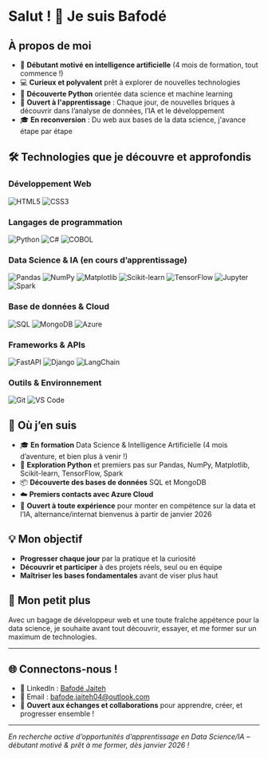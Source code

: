 # Salut ! 👋 Je suis Bafodé

## À propos de moi
- 🎯 **Débutant motivé en intelligence artificielle** (4 mois de formation, tout commence !)
- 💻 **Curieux et polyvalent** prêt à explorer de nouvelles technologies
- 🐍 **Découverte Python** orientée data science et machine learning
- 🌟 **Ouvert à l'apprentissage** : Chaque jour, de nouvelles briques à découvrir dans l’analyse de données, l’IA et le développement
- 🎓 **En reconversion** : Du web aux bases de la data science, j'avance étape par étape

## 🛠️ Technologies que je découvre et approfondis

### Développement Web
![HTML5](https://img.shields.io/badge/HTML5-E34F26?style=for-the-badge&logo=html5&logoColor=white)
![CSS3](https://img.shields.io/badge/CSS3-1572B6?style=for-the-badge&logo=css3&logoColor=white)

### Langages de programmation
![Python](https://img.shields.io/badge/Python-3776AB?style=for-the-badge&logo=python&logoColor=white)
![C#](https://img.shields.io/badge/C%23-239120?style=for-the-badge&logo=c-sharp&logoColor=white)
![COBOL](https://img.shields.io/badge/COBOL-005CA5?style=for-the-badge&logo=cobol&logoColor=white)

### Data Science & IA (en cours d’apprentissage)
![Pandas](https://img.shields.io/badge/Pandas-150458?style=for-the-badge&logo=pandas&logoColor=white)
![NumPy](https://img.shields.io/badge/NumPy-013243?style=for-the-badge&logo=numpy&logoColor=white)
![Matplotlib](https://img.shields.io/badge/Matplotlib-11557c?style=for-the-badge&logo=matplotlib&logoColor=white)
![Scikit-learn](https://img.shields.io/badge/Scikit--learn-F7931E?style=for-the-badge&logo=scikit-learn&logoColor=white)
![TensorFlow](https://img.shields.io/badge/TensorFlow-FF6F00?style=for-the-badge&logo=tensorflow&logoColor=white)
![Jupyter](https://img.shields.io/badge/Jupyter-F37626?style=for-the-badge&logo=jupyter&logoColor=white)
![Spark](https://img.shields.io/badge/Apache%20Spark-E25A1C?style=for-the-badge&logo=apachespark&logoColor=white)

### Base de données & Cloud
![SQL](https://img.shields.io/badge/SQL-4479A1?style=for-the-badge&logo=mysql&logoColor=white)
![MongoDB](https://img.shields.io/badge/MongoDB-47A248?style=for-the-badge&logo=mongodb&logoColor=white)
![Azure](https://img.shields.io/badge/Microsoft%20Azure-0089D6?style=for-the-badge&logo=microsoft-azure&logoColor=white)

### Frameworks & APIs
![FastAPI](https://img.shields.io/badge/FastAPI-009688?style=for-the-badge&logo=fastapi&logoColor=white)
![Django](https://img.shields.io/badge/Django-092E20?style=for-the-badge&logo=django&logoColor=white)
![LangChain](https://img.shields.io/badge/LangChain-1C3C3C?style=for-the-badge&logo=langchain&logoColor=white)

### Outils & Environnement
![Git](https://img.shields.io/badge/Git-F05032?style=for-the-badge&logo=git&logoColor=white)
![VS Code](https://img.shields.io/badge/VS_Code-007ACC?style=for-the-badge&logo=visual-studio-code&logoColor=white)

## 🚀 Où j’en suis 
- 🎓 **En formation** Data Science & Intelligence Artificielle (4 mois d’aventure, et bien plus à venir !)
- 🐍 **Exploration Python** et premiers pas sur Pandas, NumPy, Matplotlib, Scikit-learn, TensorFlow, Spark
- 📦 **Découverte des bases de données** SQL et MongoDB
- ☁️ **Premiers contacts avec Azure Cloud**
- 👀 **Ouvert à toute expérience** pour monter en compétence sur la data et l’IA, alternance/internat bienvenus à partir de janvier 2026

## 💡 Mon objectif
- **Progresser chaque jour** par la pratique et la curiosité
- **Découvrir et participer** à des projets réels, seul ou en équipe
- **Maîtriser les bases fondamentales** avant de viser plus haut

## 💼 Mon petit plus
Avec un bagage de développeur web et une toute fraîche appétence pour la data science, je souhaite avant tout découvrir, essayer, et me former sur un maximum de technologies.

---

## 🌐 Connectons-nous !
- 💼 LinkedIn : [Bafodé Jaiteh](https://www.linkedin.com/in/bafod%C3%A9-jaiteh-87a48b195/)
- 📧 Email : [bafode.jaiteh04@outlook.com](mailto:bafode.jaiteh04@outlook.com)
- 🤝 **Ouvert aux échanges et collaborations** pour apprendre, créer, et progresser ensemble !

---

*En recherche active d’opportunités d’apprentissage en Data Science/IA – débutant motivé & prêt à me former, dès janvier 2026 !*


